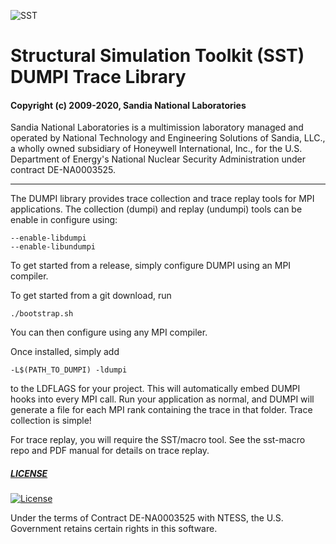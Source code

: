 ![SST](http://sst-simulator.org/img/sst-logo-small.png)

# Structural Simulation Toolkit (SST) DUMPI Trace Library

#### Copyright (c) 2009-2020, Sandia National Laboratories
Sandia National Laboratories is a multimission laboratory managed and operated
by National Technology and Engineering Solutions of Sandia, LLC., a wholly 
owned subsidiary of Honeywell International, Inc., for the U.S. Department of 
Energy's National Nuclear Security Administration under contract DE-NA0003525.

---
The DUMPI library provides trace collection and trace replay tools for MPI applications.
The collection (dumpi) and replay (undumpi) tools can be enable in configure using:
````
--enable-libdumpi
--enable-libundumpi
````

To get started from a release, simply configure DUMPI using an MPI compiler.

To get started from a git download, run 
````
./bootstrap.sh
````
You can then configure using any MPI compiler.

Once installed, simply add 
````
-L$(PATH_TO_DUMPI) -ldumpi
````
to the LDFLAGS for your project. This will automatically embed DUMPI hooks into every MPI call.
Run your application as normal, and DUMPI will generate a file for each MPI rank containing the trace
in that folder. Trace collection is simple!

For trace replay, you will require the SST/macro tool. See the sst-macro repo and PDF manual for details on trace replay.

##### [LICENSE](https://github.com/sstsimulator/sst-dumpi/blob/devel/LICENSE)

[![License](https://img.shields.io/badge/License-BSD%203--Clause-blue.svg)](https://opensource.org/licenses/BSD-3-Clause)

Under the terms of Contract DE-NA0003525 with NTESS, 
the U.S. Government retains certain rights in this software.

